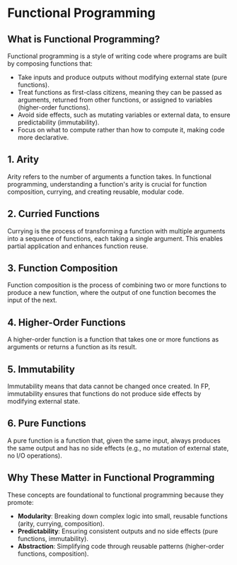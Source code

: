 # Functional Programming

## What is Functional Programming?

Functional programming is a style of writing code where programs are built by composing functions that:

- Take inputs and produce outputs without modifying external state (pure functions).
- Treat functions as first-class citizens, meaning they can be passed as arguments, returned from other functions, or assigned to variables (higher-order functions).
- Avoid side effects, such as mutating variables or external data, to ensure predictability (immutability).
- Focus on what to compute rather than how to compute it, making code more declarative.

## 1. Arity

Arity refers to the number of arguments a function takes. In functional programming, understanding a function's arity is crucial for function composition, currying, and creating reusable, modular code.

## 2. Curried Functions

Currying is the process of transforming a function with multiple arguments into a sequence of functions, each taking a single argument. This enables partial application and enhances function reuse.

## 3. Function Composition

Function composition is the process of combining two or more functions to produce a new function, where the output of one function becomes the input of the next.

## 4. Higher-Order Functions

A higher-order function is a function that takes one or more functions as arguments or returns a function as its result.

## 5. Immutability

Immutability means that data cannot be changed once created. In FP, immutability ensures that functions do not produce side effects by modifying external state.

## 6. Pure Functions

A pure function is a function that, given the same input, always produces the same output and has no side effects (e.g., no mutation of external state, no I/O operations).

## Why These Matter in Functional Programming

These concepts are foundational to functional programming because they promote:

- **Modularity**: Breaking down complex logic into small, reusable functions (arity, currying, composition).
- **Predictability**: Ensuring consistent outputs and no side effects (pure functions, immutability).
- **Abstraction**: Simplifying code through reusable patterns (higher-order functions, composition).
